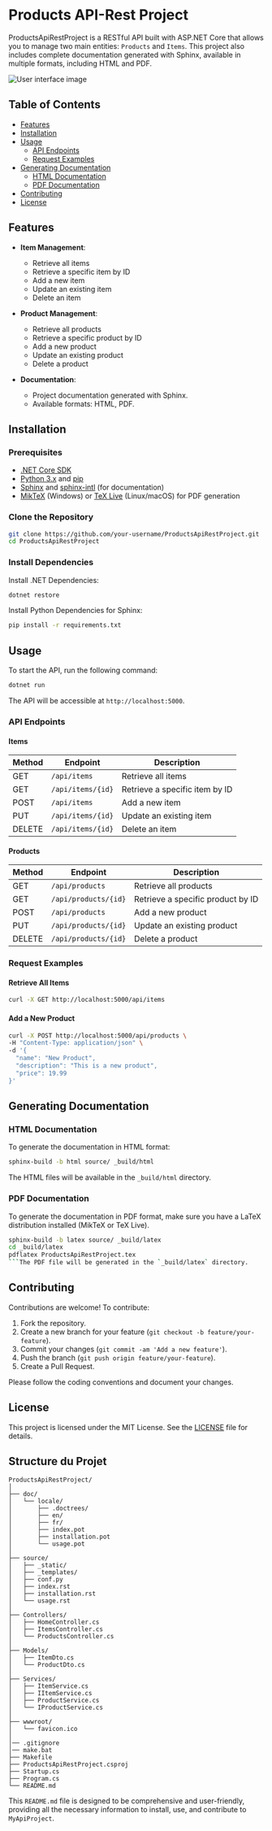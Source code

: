 # Products API-Rest Project

ProductsApiRestProject is a RESTful API built with ASP.NET Core that allows you to manage two main entities: `Products` and `Items`. This project also includes complete documentation generated with Sphinx, available in multiple formats, including HTML and PDF.

![User interface image](doc/images/user-interface.png)

## Table of Contents

- [Features](#features)
- [Installation](#installation)
- [Usage](#usage)
  - [API Endpoints](#api-endpoints)
  - [Request Examples](#request-examples)
- [Generating Documentation](#generating-documentation)
  - [HTML Documentation](#html-documentation)
  - [PDF Documentation](#pdf-documentation)
- [Contributing](#contributing)
- [License](#license)



## Features

- **Item Management**:
  
  - Retrieve all items
  - Retrieve a specific item by ID
  - Add a new item
  - Update an existing item
  - Delete an item
- **Product Management**:
  
  - Retrieve all products
  - Retrieve a specific product by ID
  - Add a new product
  - Update an existing product
  - Delete a product
- **Documentation**:
  
  - Project documentation generated with Sphinx.
  - Available formats: HTML, PDF.



## Installation

### Prerequisites

- [.NET Core SDK](https://dotnet.microsoft.com/download)
- [Python 3.x](https://www.python.org/downloads/) and [pip](https://pip.pypa.io/en/stable/installation/)
- [Sphinx](https://www.sphinx-doc.org/en/master/) and [sphinx-intl](https://sphinx-intl.readthedocs.io/en/latest/) (for documentation)
- [MikTeX](https://miktex.org/download) (Windows) or [TeX Live](https://www.tug.org/texlive/) (Linux/macOS) for PDF generation

### Clone the Repository

```bash
git clone https://github.com/your-username/ProductsApiRestProject.git
cd ProductsApiRestProject
```

### Install Dependencies

Install .NET Dependencies:

```bash
dotnet restore
```

Install Python Dependencies for Sphinx:

```bash
pip install -r requirements.txt
```



## Usage

To start the API, run the following command:

```bash
dotnet run
```

The API will be accessible at `http://localhost:5000`.

### API Endpoints

#### Items

| Method | Endpoint          | Description                    |
| ------ | ----------------- | ------------------------------ |
| GET    | `/api/items`      | Retrieve all items             |
| GET    | `/api/items/{id}` | Retrieve a specific item by ID |
| POST   | `/api/items`      | Add a new item                 |
| PUT    | `/api/items/{id}` | Update an existing item        |
| DELETE | `/api/items/{id}` | Delete an item                 |

#### Products

| Method | Endpoint             | Description                       |
| ------ | -------------------- | --------------------------------- |
| GET    | `/api/products`      | Retrieve all products             |
| GET    | `/api/products/{id}` | Retrieve a specific product by ID |
| POST   | `/api/products`      | Add a new product                 |
| PUT    | `/api/products/{id}` | Update an existing product        |
| DELETE | `/api/products/{id}` | Delete a product                  |

### Request Examples

#### Retrieve All Items

```bash
curl -X GET http://localhost:5000/api/items
```

#### Add a New Product

```bash
curl -X POST http://localhost:5000/api/products \
-H "Content-Type: application/json" \
-d '{
  "name": "New Product",
  "description": "This is a new product",
  "price": 19.99
}'
```



## Generating Documentation

### HTML Documentation

To generate the documentation in HTML format:

```bash
sphinx-build -b html source/ _build/html
```

The HTML files will be available in the `_build/html` directory.

### PDF Documentation

To generate the documentation in PDF format, make sure you have a LaTeX distribution installed (MikTeX or TeX Live).

```bash
sphinx-build -b latex source/ _build/latex
cd _build/latex
pdflatex ProductsApiRestProject.tex
```The PDF file will be generated in the `_build/latex` directory.
```



## Contributing

Contributions are welcome! To contribute:

1. Fork the repository.
2. Create a new branch for your feature (`git checkout -b feature/your-feature`).
3. Commit your changes (`git commit -am 'Add a new feature'`).
4. Push the branch (`git push origin feature/your-feature`).
5. Create a Pull Request.

Please follow the coding conventions and document your changes.



## License

This project is licensed under the MIT License. See the [LICENSE]() file for details.



## Structure du Projet

```
ProductsApiRestProject/
│
├── doc/
│   └── locale/
│       ├── .doctrees/
│       ├── en/
│       ├── fr/
│       ├── index.pot
│       ├── installation.pot
│       └── usage.pot
│
├── source/
│   ├── _static/
│   ├── _templates/
│   ├── conf.py
│   ├── index.rst
│   ├── installation.rst
│   └── usage.rst
│
├── Controllers/
│   ├── HomeController.cs
│   ├── ItemsController.cs
│   └── ProductsController.cs
│
├── Models/
│   ├── ItemDto.cs
│   └── ProductDto.cs
│
├── Services/
│   ├── ItemService.cs
│   ├── IItemService.cs
│   ├── ProductService.cs
│   └── IProductService.cs
│
├── wwwroot/
│   └── favicon.ico
│
│── .gitignore
│── make.bat
├── Makefile
├── ProductsApiRestProject.csproj
├── Startup.cs
├── Program.cs
└── README.md
```

This `README.md` file is designed to be comprehensive and user-friendly, providing all the necessary information to install, use, and contribute to `MyApiProject`.

